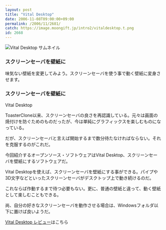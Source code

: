 ```yaml
---
layout: post
title: "Vital Desktop"
date: 2006-11-08T09:00:00+09:00
permalink: /2006/11/2681/
catch: https://image.moongift.jp/intro2/vitaldesktop.t.png
id: 2668
---
```

 ![Vital Desktop サムネイル](https://image.moongift.jp/intro2/vitaldesktop.t.png "Vital Desktop サムネイル")
  

### スクリーンセーバを壁紙に
  
味気ない壁紙を変更してみよう。スクリーンセーバを使う事で動く壁紙に変身させます。  
<!--more-->  

### スクリーンセーバを壁紙に
  

Vital Desktop

  

ToasterClone以来、スクリーンセーバの良さを再認識している。元々は画面の焼付けを防ぐためのものだったが、今は単純にグラフィックスを楽しむものになっている。

  

だが、スクリーンセーバと言えば開始するまで数分待たなければならない。それを克服するのがこれだ。

  

今回紹介するオープンソース・ソフトウェアはVital Desktop、スクリーンセーバを壁紙にするソフトウェアだ。

  

Vital Desktopを使えば、スクリーンセーバを壁紙にする事ができる。パイプや3D文字などといったスクリーンセーバがデスクトップ上で動き続けるのだ。

  

これならば作動するまで待つ必要もない。更に、普通の壁紙と違って、動く壁紙として楽しむこともできる。

  

尚、自分の好きなスクリーンセーバを動作させる場合は、Windowsフォルダ以下に置けば良いようだ。

  

[Vital Desktop レビュー](http://oss.moongift.jp/review/i-2682.html)はこちら

